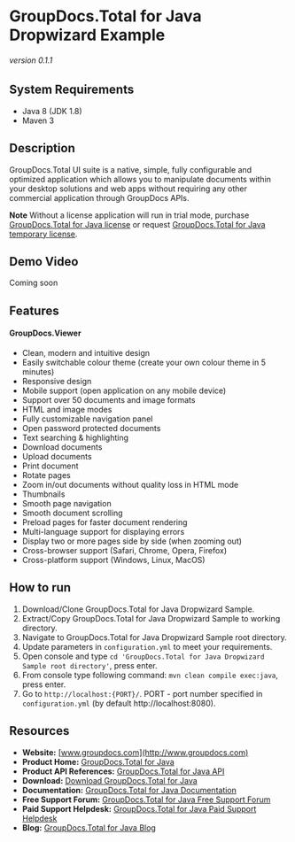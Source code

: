 # GroupDocs.Total for Java Dropwizard Example
###### version 0.1.1


## System Requirements
- Java 8 (JDK 1.8)
- Maven 3


## Description
GroupDocs.Total UI suite is a native, simple, fully configurable and optimized application which allows you to manipulate documents within your desktop solutions and web apps without requiring any other commercial application through GroupDocs APIs.

**Note** Without a license application will run in trial mode, purchase [GroupDocs.Total for Java license](https://purchase.groupdocs.com/order-online-step-1-of-8.aspx) or request [GroupDocs.Total for Java temporary license](https://purchase.groupdocs.com/temporary-license).


## Demo Video
Coming soon


## Features
#### GroupDocs.Viewer
- Clean, modern and intuitive design
- Easily switchable colour theme (create your own colour theme in 5 minutes)
- Responsive design
- Mobile support (open application on any mobile device)
- Support over 50 documents and image formats
- HTML and image modes
- Fully customizable navigation panel
- Open password protected documents
- Text searching & highlighting
- Download documents
- Upload documents
- Print document
- Rotate pages
- Zoom in/out documents without quality loss in HTML mode
- Thumbnails
- Smooth page navigation
- Smooth document scrolling
- Preload pages for faster document rendering
- Multi-language support for displaying errors
- Display two or more pages side by side (when zooming out)
- Cross-browser support (Safari, Chrome, Opera, Firefox)
- Cross-platform support (Windows, Linux, MacOS)


## How to run
1. Download/Clone GroupDocs.Total for Java Dropwizard Sample.
2. Extract/Copy GroupDocs.Total for Java Dropwizard Sample to working directory.
3. Navigate to GroupDocs.Total for Java Dropwizard Sample root directory.
4. Update parameters in `configuration.yml` to meet your requirements.
5. Open console and type `cd 'GroupDocs.Total for Java Dropwizard Sample root directory'`, press enter.
6. From console type following command: `mvn clean compile exec:java`, press enter.
7. Go to `http://localhost:{PORT}/`.
PORT - port number specified in `configuration.yml` (by default http://localhost:8080).


## Resources
- **Website:** [www.groupdocs.com](http://www.groupdocs.com)
- **Product Home:** [GroupDocs.Total for Java](https://products.groupdocs.com/total/java)
- **Product API References:** [GroupDocs.Total for Java API](https://apireference.groupdocs.com)
- **Download:** [Download GroupDocs.Total for Java](http://downloads.groupdocs.com/total/java)
- **Documentation:** [GroupDocs.Total for Java Documentation](https://docs.groupdocs.com/dashboard.action)
- **Free Support Forum:** [GroupDocs.Total for Java Free Support Forum](https://forum.groupdocs.com/c/total)
- **Paid Support Helpdesk:** [GroupDocs.Total for Java Paid Support Helpdesk](https://helpdesk.groupdocs.com)
- **Blog:** [GroupDocs.Total for Java Blog](https://blog.groupdocs.com/category/groupdocs-total-product-family)
